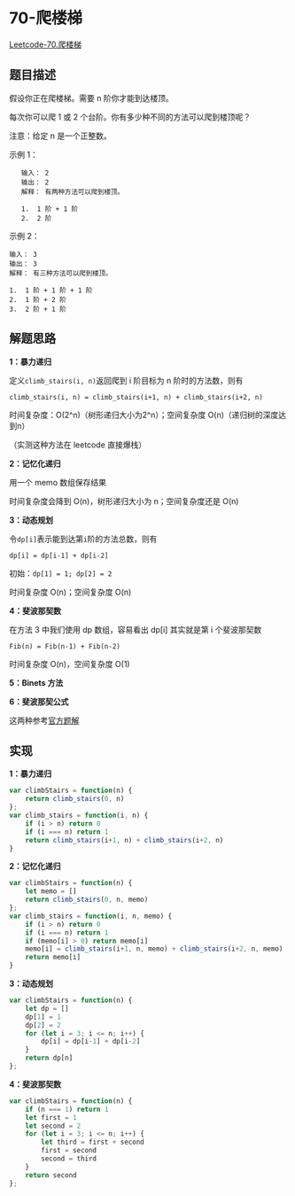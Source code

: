 # 70-爬楼梯

[Leetcode-70.爬楼梯](https://leetcode-cn.com/problems/climbing-stairs/)

## 题目描述

假设你正在爬楼梯。需要 n 阶你才能到达楼顶。

每次你可以爬 1 或 2 个台阶。你有多少种不同的方法可以爬到楼顶呢？

注意：给定 n 是一个正整数。

示例 1：

```
   输入： 2
   输出： 2
   解释： 有两种方法可以爬到楼顶。
   
   1.  1 阶 + 1 阶
   2.  2 阶
```

 示例 2：
```
输入： 3
输出： 3
解释： 有三种方法可以爬到楼顶。

1.  1 阶 + 1 阶 + 1 阶
2.  1 阶 + 2 阶
3.  2 阶 + 1 阶
```

## 解题思路

**1：暴力递归**

定义`climb_stairs(i, n)`返回爬到 i 阶目标为 n 阶时的方法数，则有

`climb_stairs(i, n) = climb_stairs(i+1, n) + climb_stairs(i+2, n)`

时间复杂度：O(2^n)（树形递归大小为2^n）；空间复杂度 O(n)（递归树的深度达到n）

（实测这种方法在 leetcode 直接爆栈）

**2：记忆化递归**

用一个 memo 数组保存结果

时间复杂度会降到 O(n)，树形递归大小为 n；空间复杂度还是 O(n)

**3：动态规划**

令`dp[i]`表示能到达第`i`阶的方法总数，则有

`dp[i] = dp[i-1] + dp[i-2]`

初始：`dp[1] = 1; dp[2] = 2`

时间复杂度 O(n)；空间复杂度 O(n)

**4：斐波那契数**

在方法 3 中我们使用 dp 数组，容易看出 dp[i] 其实就是第 i 个斐波那契数

`Fib(n) = Fib(n-1) + Fib(n-2)`

时间复杂度 O(n)，空间复杂度 O(1)

**5：Binets 方法**

**6：斐波那契公式**

这两种参考[官方题解](https://leetcode-cn.com/problems/climbing-stairs/solution/pa-lou-ti-by-leetcode/)

## 实现

**1：暴力递归**

```javascript
var climbStairs = function(n) {
    return climb_stairs(0, n)
};
var climb_stairs = function(i, n) {
    if (i > n) return 0
    if (i === n) return 1
    return climb_stairs(i+1, n) + climb_stairs(i+2, n)
}
```

**2：记忆化递归**

```javascript
var climbStairs = function(n) {
    let memo = []
    return climb_stairs(0, n, memo)
};
var climb_stairs = function(i, n, memo) {
    if (i > n) return 0
    if (i === n) return 1
    if (memo[i] > 0) return memo[i]
    memo[i] = climb_stairs(i+1, n, memo) + climb_stairs(i+2, n, memo)
    return memo[i]
}
```

**3：动态规划**

```javascript
var climbStairs = function(n) {
    let dp = []
    dp[1] = 1
    dp[2] = 2
    for (let i = 3; i <= n; i++) {
        dp[i] = dp[i-1] + dp[i-2]
    }
    return dp[n]
};
```

**4：斐波那契数**

```javascript
var climbStairs = function(n) {
    if (n === 1) return 1
    let first = 1
    let second = 2
    for (let i = 3; i <= n; i++) {
        let third = first + second
        first = second
        second = third
    }
    return second
};
```

